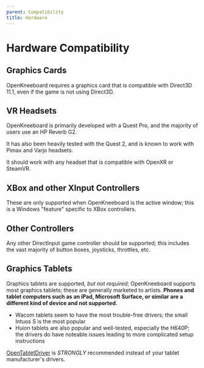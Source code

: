 ```yaml
---
parent: Compatibility
title: Hardware
---
```


# Hardware Compatibility

## Graphics Cards

OpenKneeboard requires a graphics card that is compatible with Direct3D 11.1, even if the game is not using Direct3D.

## VR Headsets

OpenKneeboard is primarily developed with a Quest Pro, and the majority of users use an HP Reverb G2.

It has also been heavily tested with the Quest 2, and is known to work with Pimax and Varjo headsets.

It should work with any headset that is compatible with OpenXR or SteamVR.

## XBox and other XInput Controllers

These are only supported when OpenKneeboard is the active window; this is a Windows "feature" specific to XBox controllers.

## Other Controllers

Any other DirectInput game controller should be supported; this includes the vast majority of button boxes, joysticks, throttles, etc.

## Graphics Tablets

Graphics tablets are supported, *but not required*; OpenKneeboard supports most graphics tablets; these are generally marketed to artists. **Phones and tablet computers such as an iPad, Microsoft Surface, or similar are a different kind of device and not supported.**

- Wacom tablets seem to have the most trouble-free drivers; the small Intuos S is the most popular
- Huion tablets are also popular and well-tested, especially the H640P; the drivers do have noteable issues leading to more complicated setup instructions

[OpenTabletDriver](https://go.openkneeboard.com/otd-ipc) is *STRONGLY* recommended instead of your tablet manufacturer's drivers.